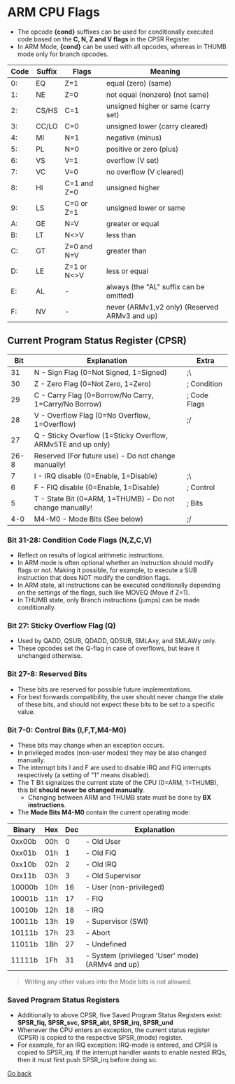 # ARM CPU Flags

- The opcode **{cond}** suffixes can be used for conditionally executed code based on the **C, N, Z and V flags** in the CPSR Register.
- In ARM Mode, **{cond}** can be used with all opcodes, whereas in THUMB mode only for branch opcodes.

| Code | Suffix | Flags       | Meaning                                       |
| ---- | ------ | ----------- | --------------------------------------------- |
| 0:   | EQ     | Z=1         | equal (zero) (same)                           |
| 1:   | NE     | Z=0         | not equal (nonzero) (not same)                |
| 2:   | CS/HS  | C=1         | unsigned higher or same (carry set)           |
| 3:   | CC/LO  | C=0         | unsigned lower (carry cleared)                |
| 4:   | MI     | N=1         | negative (minus)                              |
| 5:   | PL     | N=0         | positive or zero (plus)                       |
| 6:   | VS     | V=1         | overflow (V set)                              |
| 7:   | VC     | V=0         | no overflow (V cleared)                       |
| 8:   | HI     | C=1 and Z=0 | unsigned higher                               |
| 9:   | LS     | C=0 or Z=1  | unsigned lower or same                        |
| A:   | GE     | N=V         | greater or equal                              |
| B:   | LT     | N<>V        | less than                                     |
| C:   | GT     | Z=0 and N=V | greater than                                  |
| D:   | LE     | Z=1 or N<>V | less or equal                                 |
| E:   | AL     | -           | always (the "AL" suffix can be omitted)       |
| F:   | NV     | -           | never (ARMv1,v2 only) (Reserved ARMv3 and up) |

## Current Program Status Register (CPSR)

| Bit  | Explanation                                                    | Extra        |
| ---- | -------------------------------------------------------------- | ------------ |
| 31   | N - Sign Flag       (0=Not Signed, 1=Signed)                   | ;\           |
| 30   | Z - Zero Flag       (0=Not Zero, 1=Zero)                       | ; Condition  |
| 29   | C - Carry Flag      (0=Borrow/No Carry, 1=Carry/No Borrow)     | ; Code Flags |
| 28   | V - Overflow Flag   (0=No Overflow, 1=Overflow)                | ;/           |
| 27   | Q - Sticky Overflow (1=Sticky Overflow, ARMv5TE and up only)   |              |
| 26-8 | Reserved            (For future use) - Do not change manually! |              |
| 7    | I - IRQ disable     (0=Enable, 1=Disable)                      | ;\           |
| 6    | F - FIQ disable     (0=Enable, 1=Disable)                      | ; Control    |
| 5    | T - State Bit       (0=ARM, 1=THUMB) - Do not change manually! | ; Bits       |
| 4-0  | M4-M0 - Mode Bits   (See below)                                | ;/           |

### Bit 31-28: Condition Code Flags (N,Z,C,V)

- Reflect on results of logical arithmetic instructions.
- In ARM mode is often optional whether an instruction should modify flags or not. Making it possible, for example, to execute a SUB instruction that does NOT modify the condition flags.
- In ARM state, all instructions can be executed conditionally depending on the settings of the flags, such like MOVEQ (Move if Z=1).
- In THUMB state, only Branch instructions (jumps) can be made conditionally.

### Bit 27: Sticky Overflow Flag (Q) 

- Used by QADD, QSUB, QDADD, QDSUB, SMLAxy, and SMLAWy only.
- These opcodes set the Q-flag in case of overflows, but leave it unchanged otherwise.

### Bit 27-8: Reserved Bits 

- These bits are reserved for possible future implementations.
- For best forwards compatibility, the user should never change the state of these bits, and should not expect these bits to be set to a specific value.

### Bit 7-0: Control Bits (I,F,T,M4-M0)

- These bits may change when an exception occurs.
- In privileged modes (non-user modes) they may be also changed manually.
- The interrupt bits I and F are used to disable IRQ and FIQ interrupts respectively (a setting of "1" means disabled).
- The T Bit signalizes the current state of the CPU (0=ARM, 1=THUMB), this bit **should never be changed manually**.
  - Changing between ARM and THUMB state must be done by **BX instructions**.
- The **Mode Bits M4-M0** contain the current operating mode:

| Binary | Hex | Dec | Explanation                                      |
| ------ | --- | --- | ------------------------------------------------ |
| 0xx00b | 00h | 0   | - Old User                                       |
| 0xx01b | 01h | 1   | - Old FIQ                                        |
| 0xx10b | 02h | 2   | - Old IRQ                                        |
| 0xx11b | 03h | 3   | - Old Supervisor                                 |
| 10000b | 10h | 16  | - User (non-privileged)                          |
| 10001b | 11h | 17  | - FIQ                                            |
| 10010b | 12h | 18  | - IRQ                                            |
| 10011b | 13h | 19  | - Supervisor (SWI)                               |
| 10111b | 17h | 23  | - Abort                                          |
| 11011b | 1Bh | 27  | - Undefined                                      |
| 11111b | 1Fh | 31  | - System (privileged 'User' mode) (ARMv4 and up) |

> Writing any other values into the Mode bits is not allowed.

### Saved Program Status Registers

- Additionally to above CPSR, five Saved Program Status Registers exist: **SPSR_fiq, SPSR_svc, SPSR_abt, SPSR_irq, SPSR_und**
- Whenever the CPU enters an exception, the current status register (CPSR) is copied to the respective SPSR_(mode) register.
- For example, for an IRQ exception: IRQ-mode is entered, and CPSR is copied to SPSR_irq. If the interrupt handler wants to enable nested IRQs, then it must first push SPSR_irq before doing so.

[Go back](https://goiabada.github.io/docs/sections/arm-cpu/index)